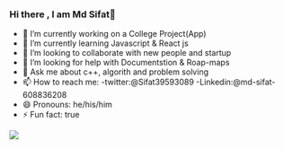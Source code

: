 ### Hi there , I am Md Sifat👋

- 🔭 I’m currently working on a College Project(App)
- 🌱 I’m currently learning Javascript & React js
- 👯 I’m looking to collaborate with new people and startup
- 🤔 I’m looking for help with Documentstion & Roap-maps
- 💬 Ask me about c++, algorith and problem solving
- 📫 How to reach me:
                  -twitter:@Sifat39593089
                  -Linkedin:@md-sifat-608836208
- 😄 Pronouns: he/his/him
- ⚡ Fun fact: true

<img src="https://github-readme-stats.vercel.app/api?username=md-sifat&&show_icons=true&title_color=ffffff&icon_color=bb2acf&text_color=daf7dc&bg_color=151515">
